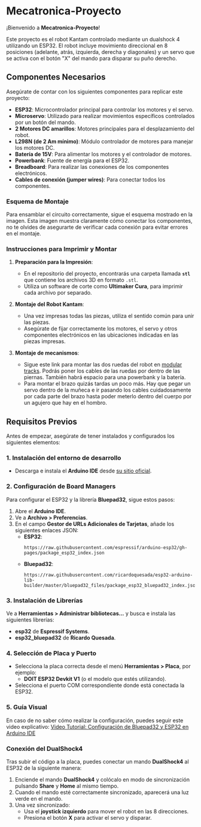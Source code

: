 # Mecatronica-Proyecto

¡Bienvenido a **Mecatronica-Proyecto**!

Este proyecto es el robot Kantam controlado mediante un dualshock 4 utilizando un ESP32. El robot incluye movimiento direccional en 8 posiciones (adelante, atrás, izquierda, derecha y diagonales) y un servo que se activa con el botón "X" del mando para disparar su puño derecho.

## Componentes Necesarios

Asegúrate de contar con los siguientes componentes para replicar este proyecto:

- **ESP32**: Microcontrolador principal para controlar los motores y el servo.
- **Microservo**: Utilizado para realizar movimientos específicos controlados por un botón del mando.
- **2 Motores DC amarillos**: Motores principales para el desplazamiento del robot.
- **L298N (de 2 Am mínimo)**: Módulo controlador de motores para manejar los motores DC.
- **Batería de 15V**: Para alimentar los motores y el controlador de motores.
- **Powerbank**: Fuente de energía para el ESP32.
- **Breadboard**: Para realizar las conexiones de los componentes electrónicos.
- **Cables de conexión (jumper wires)**: Para conectar todos los componentes.

### Esquema de Montaje

Para ensamblar el circuito correctamente, sigue el esquema mostrado en la imagen. Esta imagen muestra claramente cómo conectar los componentes, no te olvides de asegurarte de verificar cada conexión para evitar errores en el montaje.


### Instrucciones para Imprimir y Montar

1. **Preparación para la Impresión**:
   - En el repositorio del proyecto, encontrarás una carpeta llamada **`stl`** que contiene los archivos 3D en formato `.stl`.
   - Utiliza un software de corte como **Ultimaker Cura**, para imprimir cada archivo por separado.

2. **Montaje del Robot Kantam**:
   - Una vez impresas todas las piezas, utiliza el sentido común para unir las piezas.
   - Asegúrate de fijar correctamente los motores, el servo y otros componentes electrónicos en las ubicaciones indicadas en las piezas impresas.

3. **Montaje de mecanismos**:
    - Sigue este link para montar las dos ruedas del robot en [modular tracks](https://www.thingiverse.com/thing:2804287). Podrás poner los cables de las ruedas por dentro de las piernas. También habrá espacio para una powerbank y la batería.
    - Para montar el brazo quizás tardas un poco más. Hay que pegar un servo dentro de la muñeca e ir pasando los cables cuidadosamente por cada parte del brazo hasta poder meterlo dentro del cuerpo por un agujero que hay en el hombro.



## Requisitos Previos

Antes de empezar, asegúrate de tener instalados y configurados los siguientes elementos:

### 1. **Instalación del entorno de desarrollo**

- Descarga e instala el **Arduino IDE** desde [su sitio oficial](https://www.arduino.cc/en/software).

### 2. **Configuración de Board Managers**

Para configurar el ESP32 y la librería **Bluepad32**, sigue estos pasos:

1. Abre el **Arduino IDE**.
2. Ve a **Archivo > Preferencias**.
3. En el campo **Gestor de URLs Adicionales de Tarjetas**, añade los siguientes enlaces JSON:
   - **ESP32**: 
     ```
     https://raw.githubusercontent.com/espressif/arduino-esp32/gh-pages/package_esp32_index.json
     ```
   - **Bluepad32**:
     ```
     https://raw.githubusercontent.com/ricardoquesada/esp32-arduino-lib-builder/master/bluepad32_files/package_esp32_bluepad32_index.json
     ```

### 3. **Instalación de Librerías**

Ve a **Herramientas > Administrar bibliotecas...** y busca e instala las siguientes librerías:
- **esp32** de **Espressif Systems**.
- **esp32_bluepad32** de **Ricardo Quesada**.

### 4. **Selección de Placa y Puerto**

- Selecciona la placa correcta desde el menú **Herramientas > Placa**, por ejemplo:
  - **DOIT ESP32 Devkit V1** (o el modelo que estés utilizando).
- Selecciona el puerto COM correspondiente donde está conectada la ESP32.

### 5. **Guía Visual**

En caso de no saber cómo realizar la configuración, puedes seguir este video explicativo:
[Video Tutorial: Configuración de Bluepad32 y ESP32 en Arduino IDE](https://www.youtube.com/watch?v=EEViXFoSzww&t)

### Conexión del DualShock4

Tras subir el código a la placa, puedes conectar un mando **DualShock4** al ESP32 de la siguiente manera:

1. Enciende el mando **DualShock4** y colócalo en modo de sincronización pulsando **Share** y **Home** al mismo tiempo.
2. Cuando el mando esté correctamente sincronizado, aparecerá una luz verde en el mando.
3. Una vez sincronizado:
   - Usa el **joystick izquierdo** para mover el robot en las 8 direcciones.
   - Presiona el botón **X** para activar el servo y disparar.




